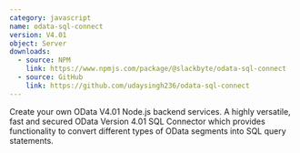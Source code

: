 ```yaml
---
category: javascript
name: odata-sql-connect
version: V4.01
object: Server
downloads:
  - source: NPM
    link: https://www.npmjs.com/package/@slackbyte/odata-sql-connect
  - source: GitHub
    link: https://github.com/udaysingh236/odata-sql-connect
---
```


Create your own OData V4.01 Node.js backend services. A highly versatile, fast and secured OData Version 4.01 SQL Connector which provides functionality to convert different types of OData segments into SQL query statements.
